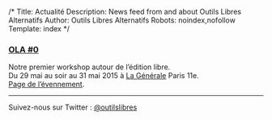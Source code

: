 /*
Title: Actualité
Description: News feed from and about Outils Libres Alternatifs
Author: Outils Libres Alternatifs
Robots: noindex,nofollow
Template: index
*/

### [OLA #0](http://outilslibresalternatifs.org/ola0)

Notre premier workshop autour de l’édition libre.  
Du 29 mai au soir au 31 mai 2015 à [La Générale](http://www.lagenerale.fr/) Paris 11e.  
[Page de l’évennement](http://outilslibresalternatifs.org/ola0).

---

Suivez-nous sur Twitter : [@outilslibres](https://twitter.com/outilslibres)
